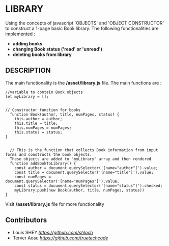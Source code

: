 # LIBRARY

Using the concepts of javascript 'OBJECTS' and 'OBJECT CONSTRUCTOR' to construct a 1-page basic Book library. The following functionalities are implemented :

- **adding books**
- **changing Book status ('read' or 'unread')**
- **deleting books from library**

## DESCRIPTION

The main functionality is the **/asset/library.js** file. The main functions are :

```
//variable to contain Book objects
let myLibrary = [];


// Constructor function for books
  function Book(author, title, numPages, status) {
    this.author = author;
    this.title = title;
    this.numPages = numPages;
    this.status = status;
}


  // This is the function that collects Book information from input forms and constructs the book objects.
  These objects are added to "myLibrary" array and then rendered
  function addBookToLibrary() {
    const author = document.querySelector('[name="author"]').value;
    const title = document.querySelector('[name="title"]').value;
    const numPages = document.querySelector('[name="numPages"]').value;
    const status = document.querySelector('[name="status"]').checked;
    myLibrary.push(new Book(author, title, numPages, status))
}

```

Visit **/asset/library.js** file for more functionality

## Contributors

- Louis SHEY _https://github.com/shloch_
- Terver Aosu _https://github.com/truetechcode_
